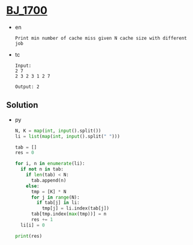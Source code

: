 # [BJ_1700](https://acmicpc.net/problem/1700)

* en

  ```en
  Print min number of cache miss given N cache size with different job
  ```

* tc

  ```tc
  Input:
  2 7
  2 3 2 3 1 2 7

  Output: 2
  ```

## Solution

* py

  ```py
  N, K = map(int, input().split())
  li = list(map(int, input().split(" ")))

  tab = []
  res = 0

  for i, n in enumerate(li):
    if not n in tab:
      if len(tab) < N:
        tab.append(n)
      else:
        tmp = [K] * N
        for j in range(N):
          if tab[j] in li:
            tmp[j] = li.index(tab[j])
        tab[tmp.index(max(tmp))] = n
        res += 1
    li[i] = 0

  print(res)
  ```
